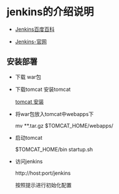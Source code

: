 # jenkins的介绍说明

- [Jenkins百度百科](https://baike.baidu.com/item/Jenkins/10917210)

- [Jenkins-官网](https://jenkins.io/)

## 安装部署

- 下载 war包

- 下载tomcat 安装tomcat

    [tomcat 安装](https://github.com/zhangymPerson/learning-notes/blob/v1.0/Tools/Tomcat/Tomcat%E4%BB%8B%E7%BB%8D%E5%AE%89%E8%A3%85.md)

- 将war包放入tomcat中webapps下

    mv  **.tar.gz $TOMCAT_HOME/webapps/

- 启动tomcat

    $TOMCAT_HOME/bin  startup.sh

- 访问jenkins

    http://host:port/jenkins

    按照提示进行初始化配置